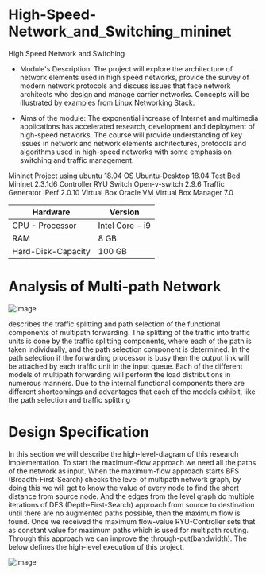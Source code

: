 # High-Speed-Network_and_Switching_mininet
High Speed Network and Switching 

* Module's Description:
The project will explore the architecture of network elements used in high speed networks, provide the survey of
modern network protocols and discuss issues that face network architects who design and manage carrier networks.
Concepts will be illustrated by examples from Linux Networking Stack.

* Aims of the module:
The exponential increase of Internet and multimedia applications has accelerated research, development and deployment 
of high-speed networks. The course will provide understanding of key issues in network and network 
elements architectures, protocols and algorithms used in high-speed networks with some emphasis on switching and traffic management.

Mininet Project using ubuntu 18.04
OS Ubuntu-Desktop 18.04
Test Bed Mininet 2.3.1d6
Controller RYU
Switch Open-v-switch 2.9.6
Traffic Generator IPerf 2.0.10
Virtual Box Oracle VM Virtual Box Manager 7.0

|      Hardware      |     Version      |
|--------------------|------------------|
|  CPU - Processor   | Intel Core - i9  |
|        RAM         |       8 GB       |
| Hard-Disk-Capacity |      100 GB      |


# Analysis of Multi-path Network
![image](https://github.com/shahaf2284/High-Speed-Network_and_Switching_mininet/assets/122786017/686caa44-875a-4cd8-8617-ffb36bb10cd3)

describes the traffic splitting and path selection of the functional components
of multipath forwarding. The splitting of the traffic into traffic units is done by the traffic
splitting components, where each of the path is taken individually, and the path selection
component is determined. In the path selection if the forwarding processor is busy then
the output link will be attached by each traffic unit in the input queue. Each of the
different models of multipath forwarding will perform the load distributions in numerous
manners. Due to the internal functional components there are different shortcomings and
advantages that each of the models exhibit, like the path selection and traffic splitting

# Design Specification
In this section we will describe the high-level-diagram of this research implementation.
To start the maximum-flow approach we need all the paths of the network as input.
When the maximum-flow approach starts BFS (Breadth-First-Search) checks the level of
multipath network graph, by doing this we will get to know the value of every node to
find the short distance from source node. And the edges from the level graph do multiple
iterations of DFS (Depth-First-Search) approach from source to destination until there
are no augmented paths possible, then the maximum flow is found. Once we received
the maximum flow-value RYU-Controller sets that as constant value for maximum paths
which is used for multipath routing. Through this approach we can improve the through-put(bandwidth). The below defines the high-level execution of this project.

![image](https://github.com/shahaf2284/High-Speed-Network_and_Switching_mininet/assets/122786017/ba046bf3-4547-4edb-9da1-27a6be7c4b42)




